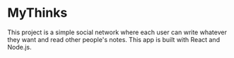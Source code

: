 # MyThinks

This project is a simple social network where each user can write whatever they want and read other people's notes.
This app is built with React and Node.js.
